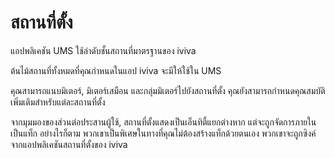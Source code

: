 # สถานที่ตั้ง

แอปพลิเคชัน UMS ใช้ลำดับชั้นสถานที่มาตรฐานของ iviva

ต้นไม้สถานที่ทั้งหมดที่คุณกำหนดในแอป iviva จะมีให้ใช้ใน UMS



คุณสามารถแนบมิเตอร์, มิเตอร์เสมือน และกลุ่มมิเตอร์ไปยังสถานที่ตั้ง คุณยังสามารถกำหนดคุณสมบัติเพิ่มเติมสำหรับแต่ละสถานที่ตั้ง

จากมุมมองของส่วนต่อประสานผู้ใช้, สถานที่ตั้งแสดงเป็นเอ็นทิตี้แยกต่างหาก แต่จะถูกจัดการภายในเป็นแท็ก อย่างไรก็ตาม พวกเขาเป็นพิเศษในทางที่คุณไม่ต้องสร้างแท็กด้วยตนเอง พวกเขาจะถูกซิงค์จากแอปพลิเคชันสถานที่ตั้งของ iviva